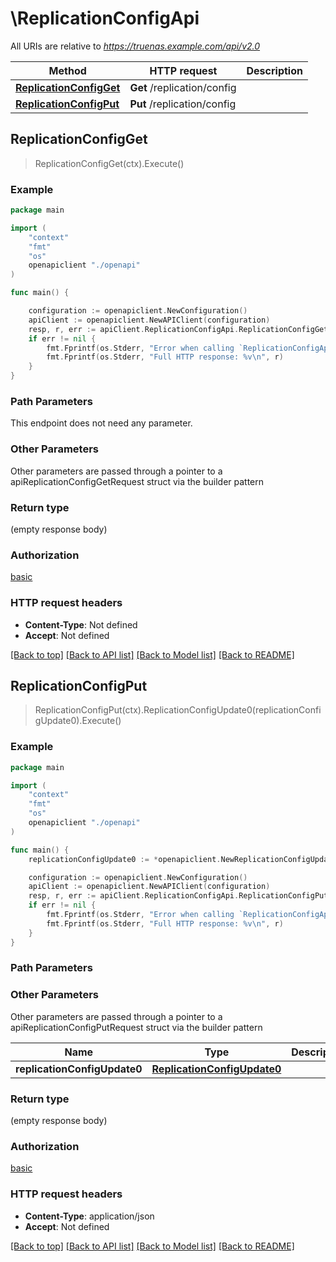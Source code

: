 # \ReplicationConfigApi

All URIs are relative to *https://truenas.example.com/api/v2.0*

Method | HTTP request | Description
------------- | ------------- | -------------
[**ReplicationConfigGet**](ReplicationConfigApi.md#ReplicationConfigGet) | **Get** /replication/config | 
[**ReplicationConfigPut**](ReplicationConfigApi.md#ReplicationConfigPut) | **Put** /replication/config | 



## ReplicationConfigGet

> ReplicationConfigGet(ctx).Execute()





### Example

```go
package main

import (
    "context"
    "fmt"
    "os"
    openapiclient "./openapi"
)

func main() {

    configuration := openapiclient.NewConfiguration()
    apiClient := openapiclient.NewAPIClient(configuration)
    resp, r, err := apiClient.ReplicationConfigApi.ReplicationConfigGet(context.Background()).Execute()
    if err != nil {
        fmt.Fprintf(os.Stderr, "Error when calling `ReplicationConfigApi.ReplicationConfigGet``: %v\n", err)
        fmt.Fprintf(os.Stderr, "Full HTTP response: %v\n", r)
    }
}
```

### Path Parameters

This endpoint does not need any parameter.

### Other Parameters

Other parameters are passed through a pointer to a apiReplicationConfigGetRequest struct via the builder pattern


### Return type

 (empty response body)

### Authorization

[basic](../README.md#basic)

### HTTP request headers

- **Content-Type**: Not defined
- **Accept**: Not defined

[[Back to top]](#) [[Back to API list]](../README.md#documentation-for-api-endpoints)
[[Back to Model list]](../README.md#documentation-for-models)
[[Back to README]](../README.md)


## ReplicationConfigPut

> ReplicationConfigPut(ctx).ReplicationConfigUpdate0(replicationConfigUpdate0).Execute()





### Example

```go
package main

import (
    "context"
    "fmt"
    "os"
    openapiclient "./openapi"
)

func main() {
    replicationConfigUpdate0 := *openapiclient.NewReplicationConfigUpdate0() // ReplicationConfigUpdate0 |  (optional)

    configuration := openapiclient.NewConfiguration()
    apiClient := openapiclient.NewAPIClient(configuration)
    resp, r, err := apiClient.ReplicationConfigApi.ReplicationConfigPut(context.Background()).ReplicationConfigUpdate0(replicationConfigUpdate0).Execute()
    if err != nil {
        fmt.Fprintf(os.Stderr, "Error when calling `ReplicationConfigApi.ReplicationConfigPut``: %v\n", err)
        fmt.Fprintf(os.Stderr, "Full HTTP response: %v\n", r)
    }
}
```

### Path Parameters



### Other Parameters

Other parameters are passed through a pointer to a apiReplicationConfigPutRequest struct via the builder pattern


Name | Type | Description  | Notes
------------- | ------------- | ------------- | -------------
 **replicationConfigUpdate0** | [**ReplicationConfigUpdate0**](ReplicationConfigUpdate0.md) |  | 

### Return type

 (empty response body)

### Authorization

[basic](../README.md#basic)

### HTTP request headers

- **Content-Type**: application/json
- **Accept**: Not defined

[[Back to top]](#) [[Back to API list]](../README.md#documentation-for-api-endpoints)
[[Back to Model list]](../README.md#documentation-for-models)
[[Back to README]](../README.md)

